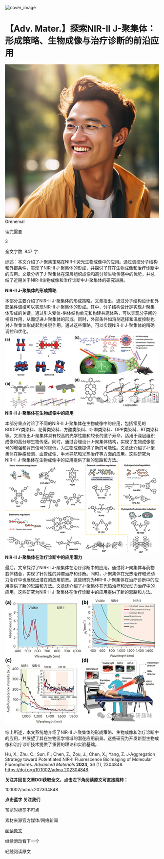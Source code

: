 ﻿![cover_image](https://mmbiz.qpic.cn/mmbiz_jpg/wzBk7nZmzgpU5zhZUypFPUba9EuzVZ5nvAEgYUjrNgD7Ge18Ts27HCRGnfcg3kl9O5MpS3uT7XV5MrufFLdMGQ/0?wx_fmt=jpeg) 

#  【Adv. Mater.】探索NIR-II J-聚集体：形成策略、生物成像与治疗诊断的前沿应用 
 


![](../asset/2024-01-18_9c93ab96d46f2708a84b0023e7d82f66_0.png)
Grenemal

读完需要

3

全文字数  847 字

综述：本文介绍了J-聚集策略在NIR-II荧光生物成像中的应用。通过调控分子结构和外部条件，实现了NIR-II J-聚集体的形成，并探讨了其在生物成像和治疗诊断中的应用。文章分析了J-聚集体在深层组织成像和高分辨生物传感中的优势，并总结了近期关于NIR-II生物成像和治疗诊断中J-聚集体的研究进展。

**NIR-II J-聚集体的形成策略**

本部分主要介绍了NIR-II J-聚集体的形成策略。文章指出，通过分子结构设计和外部条件调控可以实现NIR-II J-聚集体的形成。其中，分子结构设计是实现J-聚集体形成的关键。通过引入受体-供体结构单元和构建共轭体系，可以实现分子间的相互作用，从而促进J-聚集体的形成。同时，外部条件如溶剂选择和温度控制也对J-聚集体形成起到关键作用。通过这些策略，可以实现NIR-II J-聚集体的精确调控和优化。
![](../asset/2024-01-18_c321e88110d1b2196fbd52b61604a607_1.png)
**NIR-II J-聚集体在生物成像中的应用**

本部分重点讨论了不同的NIR-II J-聚集体在生物成像中的应用，包括常见的BODIPY类染料、花菁类染料、方酸类染料、卟啉类染料、DPP类染料、BT类染料等。文章指出J-聚集体具有较高的光学性能和较长的激子寿命，适用于深层组织成像和高分辨生物传感。同时，通过合理设计J-聚集体结构，实现了生物成像信号的增强和背景信号的降低，为生物成像提供了新的可能性。文章还介绍了J-聚集体在肿瘤检测、血管成像、手术导航和光热治疗等方面的应用。这些研究为NIR-II J-聚集体在生物成像中的应用提供了新的思路和方法。
![](../asset/2024-01-18_4b215a3cf2994943a1e3dec76e21766d_2.png)
**NIR-II J-聚集体在治疗诊断中的应用潜力**

最后，文章探讨了NIR-II J-聚集体在治疗诊断中的应用。通过将J-聚集体与药物载体结合，实现了针对性的肿瘤治疗和诊断。同时，J-聚集体在光热治疗和光动力治疗中也展现出潜在的应用前景。这些研究为NIR-II J-聚集体在治疗诊断中的应用提供了新的思路和方法。文章还介绍了J-聚集体在光热治疗和光动力治疗中的应用，这些研究为NIR-II J-聚集体在治疗诊断中的应用提供了新的思路和方法。

![](../asset/2024-01-18_a18cd95320d2eb64535be2e749900d17_3.jpeg)

综上所述，本文系统地介绍了NIR-II J-聚集体的形成策略、生物成像和治疗诊断中的应用，并展望了其在生物医学领域的潜在应用前景。这些研究为开发新型生物成像和治疗诊断技术提供了重要的理论和实验基础。

Hu, X.; Zhu, C.; Sun, F.; Chen, Z.; Zou, J.; Chen, X.; Yang, Z. J‐Aggregation Strategy toward Potentiated NIR‐II Fluorescence Bioimaging of Molecular Fluorophores. *Advanced Materials* **2024**, *36* (1), 2304848. https://doi.org/10.1002/adma.202304848.

**关注并回复文章DOI获取全文，点击左下角阅读原文可直接跳转：**

10.1002/adma.202304848

**点击蓝字 关注我们**

预览时标签不可点

素材来源官方媒体/网络新闻

 [阅读原文](javascript:;) 

  继续滑动看下一个 

 轻触阅读原文 

   

